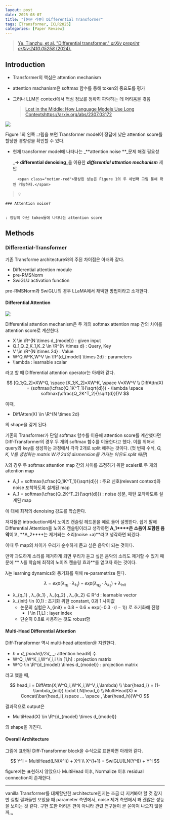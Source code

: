 ```yaml
---
layout: post
date: 2025-08-07
title: "[논문 리뷰] Differential Transformer"
tags: [Transformer, ICLR2025]
categories: [Paper Review]
---
```


> [Ye, Tianzhu, et al. "Differential transformer." ](https://arxiv.org/abs/2410.05258)[_arXiv preprint arXiv:2410.05258_](https://arxiv.org/abs/2410.05258)[ (2024).](https://arxiv.org/abs/2410.05258)



## Introduction

- Transformer의 핵심은 attention mechanism
- attention machanism은 softmax 함수를 통해 token의 중요도를 평가
- 그러나 LLM은 context에서 핵심 정보를 정확히 파악하는 데 어려움을 겪음

	> [Lost in the Middle: How Language Models Use Long Contextshttps://arxiv.org/abs/2307.03172](https://arxiv.org/abs/2307.03172)


![](https://prod-files-secure.s3.us-west-2.amazonaws.com/542b861c-36a8-4051-84e5-8804b6728dba/9083ea56-691a-4752-ae26-47f403431ac8/image.png?X-Amz-Algorithm=AWS4-HMAC-SHA256&X-Amz-Content-Sha256=UNSIGNED-PAYLOAD&X-Amz-Credential=ASIAZI2LB466TJX3KXUW%2F20250904%2Fus-west-2%2Fs3%2Faws4_request&X-Amz-Date=20250904T060104Z&X-Amz-Expires=3600&X-Amz-Security-Token=IQoJb3JpZ2luX2VjEO7%2F%2F%2F%2F%2F%2F%2F%2F%2F%2FwEaCXVzLXdlc3QtMiJIMEYCIQDxhLv%2FgNB0r6y5Ac5M2TUkm%2F0Ir6uMaLCKul%2FZ0TNMRAIhAPT93JCRWLE54bZm14cFS7t77M3o4g8d8oNYrhFuK5GvKv8DCFcQABoMNjM3NDIzMTgzODA1IgyikM3uz2UFeNAXm%2Boq3ANGJy3UZ%2FvR4BZqOCwE9AOT3YRwEbVX1M2V%2BHmARyBBAiGhnlCicXEFnaCt%2FSTBBy5TvpemyWKmFthYSn%2B8paBOiXmPg3knotDWst5Lsi%2Fw%2BhKuuRVcv%2F5HRkh%2BK0Ha3Fzm0DV8k4rymbOHJBf8BnOFACC7v%2BdTwg4azU2rcuIea%2BLKYBLllA%2BLTBitCseXadQIIdX9vr%2BoLwy2XGSkCwIADpaoLaPW0n5PrwTbqmVyYL%2FqDEqMXqxKtHpnZOPlsVPlEgkqrKQ1o%2F%2Fgu%2Fwxb84a%2B5BKbLvWkaqT4%2F9DMMxoCy1wUXsqiFKfkuDb95Cg7Ec65l5rS2xJfwkQYRrM0byFxfa42veSKMXDEUQ3D5EmPdD7cxrmy%2BI4T72%2F2DjcVyTAvXF0kIFC5SnurYEH3nLcqLm%2BSXFkVat9HykW2rLVjI3qIwzR6J%2FKIURHmadj5Hq5%2Br1uDYeoM90y0KgK3S%2FSbrKB9yFFBsF23zPc9ckIx5g1mlsCarOxMG%2Fyf22IGmEhxOs7sucqIXd0%2FTmJ2gWvtKjT3tZGk394hU%2BwhZ%2BjZcOV30ikiP4nvQ%2Bj06nP72elZvJCAGYLjBFIlgU%2BRYTV10TYWo2KSb%2BjPtW4Ow64tpMHlcqiydP9l3y8AzCy1OTFBjqkAY5JFpfUzh01NZvqxsKFBrsVvh4FRpwD05%2FYP291Iapb4RpqdBFWZLG1QZLrsTbRIVuAaCgpNGkuROGCKpO2UuEQsJM%2BAzaMspbxYCWxitiNGvktC1fkcgCgSA232IliMr78ndmPTnj9TAWP2eJVIBWBjoR6BVj0GaqGX%2BFmoJ3QKnVdiGph4JDaNUDYCjn1chxLjNRQ0oOEi2HJeFCR%2B2kG34X0&X-Amz-Signature=ecb5151f625a9807286539f4b7b547999e3f3f644ce53028248f68efb3af06fc&X-Amz-SignedHeaders=host&x-amz-checksum-mode=ENABLED&x-id=GetObject)


Figure 1의 왼쪽 그림을 보면 Transformer model이 정답에 낮은 attention score를 할당한 경향성을 확인할 수 있다.

- 현재 transformer model에 나타나는 _**attention noise **_문제 해결 필요성

	_**→ differential denoising**_을 이용한 _**differential attention mechanism**_ 제안


		<span class="notion-red">향상된 성능은 Figure 1의 두 세번째 그림 통해 확인 가능하다.</span>


> 💡 


	### Attention noise?


	: 정답이 아닌 token들에 나타나는 attention score



## Methods



### Differential-Transformer


기존 Transforme architecture와의 주된 차이점은 아래와 같다.

- Differential attention module
- pre-RMSNorm
- SwiGLU activation function

pre-RMSNorm과 SwiGLU의 경우 LLaMA에서 채택한 방법이라고 소개한다.



#### Differential Attention


![](https://prod-files-secure.s3.us-west-2.amazonaws.com/542b861c-36a8-4051-84e5-8804b6728dba/116d70b2-1963-4810-9167-f4c7d8a06e8f/image.png?X-Amz-Algorithm=AWS4-HMAC-SHA256&X-Amz-Content-Sha256=UNSIGNED-PAYLOAD&X-Amz-Credential=ASIAZI2LB466TJX3KXUW%2F20250904%2Fus-west-2%2Fs3%2Faws4_request&X-Amz-Date=20250904T060104Z&X-Amz-Expires=3600&X-Amz-Security-Token=IQoJb3JpZ2luX2VjEO7%2F%2F%2F%2F%2F%2F%2F%2F%2F%2FwEaCXVzLXdlc3QtMiJIMEYCIQDxhLv%2FgNB0r6y5Ac5M2TUkm%2F0Ir6uMaLCKul%2FZ0TNMRAIhAPT93JCRWLE54bZm14cFS7t77M3o4g8d8oNYrhFuK5GvKv8DCFcQABoMNjM3NDIzMTgzODA1IgyikM3uz2UFeNAXm%2Boq3ANGJy3UZ%2FvR4BZqOCwE9AOT3YRwEbVX1M2V%2BHmARyBBAiGhnlCicXEFnaCt%2FSTBBy5TvpemyWKmFthYSn%2B8paBOiXmPg3knotDWst5Lsi%2Fw%2BhKuuRVcv%2F5HRkh%2BK0Ha3Fzm0DV8k4rymbOHJBf8BnOFACC7v%2BdTwg4azU2rcuIea%2BLKYBLllA%2BLTBitCseXadQIIdX9vr%2BoLwy2XGSkCwIADpaoLaPW0n5PrwTbqmVyYL%2FqDEqMXqxKtHpnZOPlsVPlEgkqrKQ1o%2F%2Fgu%2Fwxb84a%2B5BKbLvWkaqT4%2F9DMMxoCy1wUXsqiFKfkuDb95Cg7Ec65l5rS2xJfwkQYRrM0byFxfa42veSKMXDEUQ3D5EmPdD7cxrmy%2BI4T72%2F2DjcVyTAvXF0kIFC5SnurYEH3nLcqLm%2BSXFkVat9HykW2rLVjI3qIwzR6J%2FKIURHmadj5Hq5%2Br1uDYeoM90y0KgK3S%2FSbrKB9yFFBsF23zPc9ckIx5g1mlsCarOxMG%2Fyf22IGmEhxOs7sucqIXd0%2FTmJ2gWvtKjT3tZGk394hU%2BwhZ%2BjZcOV30ikiP4nvQ%2Bj06nP72elZvJCAGYLjBFIlgU%2BRYTV10TYWo2KSb%2BjPtW4Ow64tpMHlcqiydP9l3y8AzCy1OTFBjqkAY5JFpfUzh01NZvqxsKFBrsVvh4FRpwD05%2FYP291Iapb4RpqdBFWZLG1QZLrsTbRIVuAaCgpNGkuROGCKpO2UuEQsJM%2BAzaMspbxYCWxitiNGvktC1fkcgCgSA232IliMr78ndmPTnj9TAWP2eJVIBWBjoR6BVj0GaqGX%2BFmoJ3QKnVdiGph4JDaNUDYCjn1chxLjNRQ0oOEi2HJeFCR%2B2kG34X0&X-Amz-Signature=91923b33c272751e36eaf502e25d5120cf23021d9ea74f2b22844eef35e72336&X-Amz-SignedHeaders=host&x-amz-checksum-mode=ENABLED&x-id=GetObject)


Differential attention mechanism은 두 개의 softmax attention map 간의 차이를 attention score로 계산한다.

- X \in \R^{N \times d\_{model}} : given input
- Q\_1,Q\_2,K\_1,K\_2 \in \R^{N \times d} : Query, Key
- V \in \R^{N \times 2d} : Value
- W^Q,W^K,W^V \in \R^{d\_{model} \times 2d} : parameters
- \lambda : learnable scalar

라고 할 때 Differential attention operator는 아래와 같다.


$$
[Q_1;Q_2]=XW^Q, \space [K_1;K_2]=XW^K, \space V=XW^V \\
DiffAttn(X) = (softmax(\cfrac{Q_1K^T_1}{\sqrt{d}}) - \lambda \space softmax(\cfrac{Q_2K^T_2}{\sqrt{d}}))V
$$


이때,

- DiffAtten(X) \in \R^{N \times 2d}

의 shape을 갖게 된다.


기존의 Transformer가 단일 softmax 함수를 이용해 attention score를 계산했다면 Diff-Transformer의 경우 두 개의 softmax 함수를 이용한다고 했다. 이를 위해서 query와 key를 생성하는 과정에서 각각 2개로 split 해주는 것이다. <span class="notion-red">(첫 번째 수식, </span><span class="notion-red">_Q, K, V를 생성하는 matrix W가 2d의 dismension을 가지는 이유도 split 때문_</span><span class="notion-red">)</span>


 λ의 경우 두 softmax attention map 간의 차이를 조정하기 위한 scaler로 두 개의 attention map

- A\_1 = softmax(\cfrac{Q\_1K^T\_1}{\sqrt{d}}) : 주요 신호(relevant context)와 noise 포착하도록 설계된 map
- A\_1 = softmax(\cfrac{Q\_2K^T\_2}{\sqrt{d}}) : noise 성분, 패턴 포착하도록 설계된 map 

에 대해 최적의 denoising 강도를 학습한다.


저자들은 introduction에서 노이즈 캔슬링 헤드폰을 예로 들어 설명한다. 쉽게 말해 Differential Attention을 노이즈 캔슬링이라고 생각하면 **A\_1****은 소음이 포함된 음악**이고, **A\_2****는 제거되는 소리(noise +a)**라고 생각하면 되겠다. 


이때 두 map의 차이가 우리가 순수하게 듣고 싶은 음악이 되는 것이다. 


만약 과도하게 소리를 제거하게 되면 우리가 듣고 싶은 음악의 소리도 제거할 수 있기 때문에 ** λ를 학습해 최적의 노이즈 캔슬링 효과**를 얻고자 하는 것이다.


λ는 learning dynamics와 동기화를 위해 re-parametrize 된다.


$$
\lambda = exp(\lambda_{q_1} \cdot \lambda_{k_1}) - exp(\lambda_{q_2} \cdot \lambda_{k_2}) + \lambda_{init}
$$

- λ\_{q\_1} , λ\_{k\_1} , λ\_{q\_2} , λ\_{k\_2} ∈ R^d : learnable vector
- λ\_{init} \in (0,1) : 초기화 위한 constant, 0과 1 사이값
	- 논문의 실험은 λ\_{init} = 0.8 − 0.6 × exp(−0.3 · (l − 1)) 로 초기화해 진행
		- l \in [1,L] : layer index
	- 단순히 0.8로 사용하는 것도 robust함


#### **Multi-Head Differential Attention**


Diff-Transformer 역시 multi-head attention을 지원한다.

- _h = d\_{model}/2d__ _: attention head의 수
- W^Q\_i,W^K\_i,W^V\_i,i \in [1,h] : projection matrix
- W^O \in \R^{d\_{model} \times d\_{model}} : projection matrix

라고 했을 때,


$$
head_i = DiffAttn(X;W^Q_i,W^K_i,W^V_i,\lambda) \\
\bar{head_i} = (1-\lambda_{init}) \cdot LN(head_i) \\
MultiHead(X) = Concat(\bar{head_i},\space ... \space , \bar{head_h})W^O
$$


결과적으로 output은

- MultiHead(X) \in \R^{d\_{model} \times d\_{model}}

의 shape을 가진다.



#### Overall Architecture


그림에 표현된 Diff-Transformer block을 수식으로 표현하면 아래와 같다.


$$
Y^l = MultiHead(LN(X^l)) + X^l \\
X^{l+1} = SwiGLU(LN(Y^l)) + Y^l
$$


figure에는 표현하지 않았으나 MultiHead 이후, Normalize 이후 residual connection이 존재한다.


---


vanilla Transformer를 대체할만한 architecture인지는 조금 더 지켜봐야 할 것 같지만 실험 결과들만 보았을 때 parameter 측면에서, noise 제거 측면에서 꽤 괜찮은 성능을 보이는 것 같다. 구현 또한 어려운 편이 아니라 관련 연구들이 곧 쏟아져 나오지 않을까,,,

